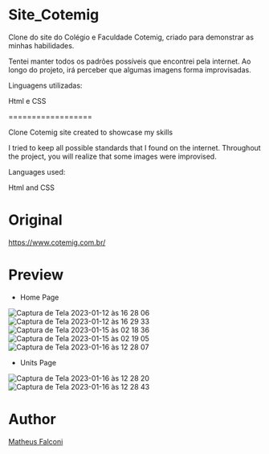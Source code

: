 # Site_Cotemig

Clone do site do Colégio e Faculdade Cotemig, criado para demonstrar as minhas habilidades.

Tentei manter todos os padrões possíveis que encontrei pela internet. Ao longo do projeto, irá perceber que algumas imagens forma improvisadas.

Linguagens utilizadas:

Html e CSS

==================

Clone Cotemig site created to showcase my skills

I tried to keep all possible standards that I found on the internet. Throughout the project, you will realize that some images were improvised.

Languages used:

Html and CSS

# Original

https://www.cotemig.com.br/

# Preview

- Home Page

![Captura de Tela 2023-01-12 às 16 28 06](https://user-images.githubusercontent.com/33550514/212162595-eba1704e-4151-4b31-8e36-17f5f3f34f1d.png)
![Captura de Tela 2023-01-12 às 16 29 33](https://user-images.githubusercontent.com/33550514/212162856-039ad894-ad8c-49d8-8adb-cdc203c51568.png)
![Captura de Tela 2023-01-15 às 02 18 36](https://user-images.githubusercontent.com/33550514/212524151-c77c4cae-a587-4bbf-80e1-4dbd3eb7032b.png)
![Captura de Tela 2023-01-15 às 02 19 05](https://user-images.githubusercontent.com/33550514/212524162-624c2934-b200-41b5-8e51-9003170c939a.png)
![Captura de Tela 2023-01-16 às 12 28 07](https://user-images.githubusercontent.com/33550514/212715072-8414e804-2b72-494b-89d1-9c4d68f96401.png)

- Units Page

![Captura de Tela 2023-01-16 às 12 28 20](https://user-images.githubusercontent.com/33550514/212715299-517ef749-d503-4c08-8774-2147303ae7ad.png)
![Captura de Tela 2023-01-16 às 12 28 43](https://user-images.githubusercontent.com/33550514/212715308-2c2f0dd5-65e9-4d0e-8c25-03e09103696e.png)

# Author

<a href="https://github.com/matheuspfalconi">Matheus Falconi</a>
